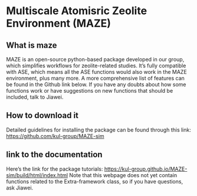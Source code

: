 # Multiscale Atomisric Zeolite Environment (MAZE)

## What is maze
MAZE is an open-source python-based package developed in our group, which simplifies workflows for zeolite-related studies. It’s fully compatible with ASE, which means all the ASE functions would also work in the MAZE environment, plus many more. A more comprehensive list of features can be found in the Github link below. If you have any doubts about how some functions work or have suggestions on new functions that should be included, talk to Jiawei.
## How to download it
Detailed guidelines for installing the package can be found through this link:
https://github.com/kul-group/MAZE-sim
## link to the documentation
Here’s the link for the package tutorials:
https://kul-group.github.io/MAZE-sim/build/html/index.html
Note that this webpage does not yet contain functions related to the Extra-framework class, so if you have questions, ask Jiawei.
